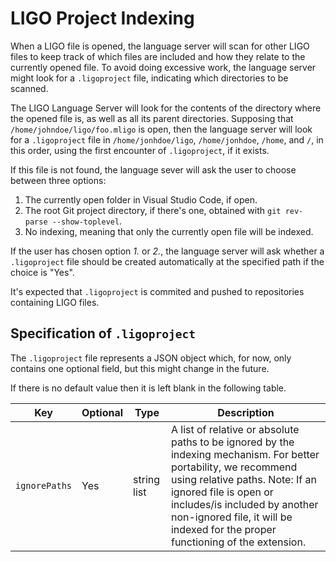 # LIGO Project Indexing

When a LIGO file is opened, the language server will scan for other LIGO files to keep track of which files are included and how they relate to the currently opened file. To avoid doing excessive work, the language server might look for a `.ligoproject` file, indicating which directories to be scanned.

The LIGO Language Server will look for the contents of the directory where the opened file is, as well as all its parent directories. Supposing that `/home/johndoe/ligo/foo.mligo` is open, then the language server will look for a `.ligoproject` file in `/home/jonhdoe/ligo`, `/home/jonhdoe`, `/home`, and `/`, in this order, using the first encounter of `.ligoproject`, if it exists.

If this file is not found, the language sever will ask the user to choose between three options:

1. The currently open folder in Visual Studio Code, if open.
2. The root Git project directory, if there's one, obtained with `git rev-parse --show-toplevel`.
3. No indexing, meaning that only the currently open file will be indexed.

If the user has chosen option *1.* or *2.*, the language server will ask whether a `.ligoproject` file should be created automatically at the specified path if the choice is "Yes".

It's expected that `.ligoproject` is commited and pushed to repositories containing LIGO files.

## Specification of `.ligoproject`

The `.ligoproject` file represents a JSON object which, for now, only contains one optional field, but this might change in the future.

If there is no default value then it is left blank in the following table.

|Key|Optional|Type|Description|
|-|-|-|-|
|`ignorePaths`|Yes|string list|A list of relative or absolute paths to be ignored by the indexing mechanism. For better portability, we recommend using relative paths. Note: If an ignored file is open or includes/is included by another non-ignored file, it will be indexed for the proper functioning of the extension.|
